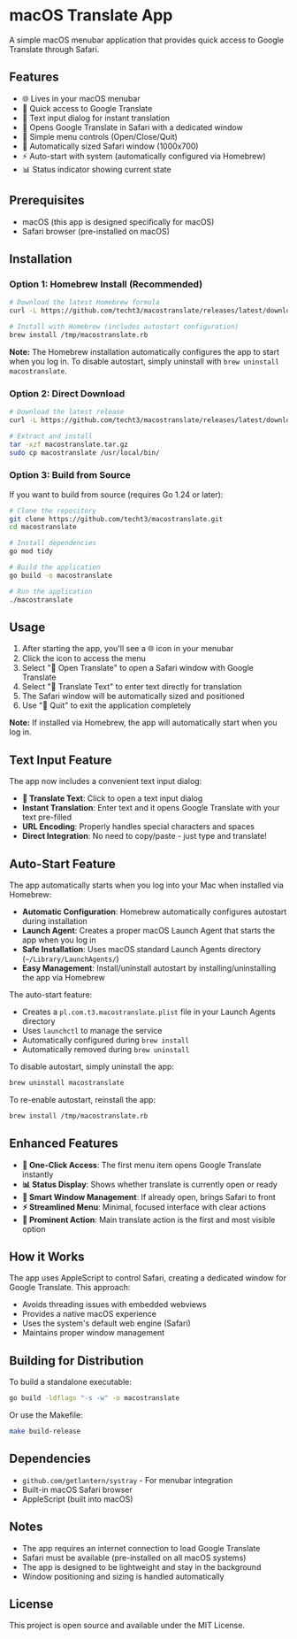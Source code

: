 # macOS Translate App

A simple macOS menubar application that provides quick access to Google Translate through Safari.

## Features

- 🌐 Lives in your macOS menubar
- 🚀 Quick access to Google Translate
- 📝 Text input dialog for instant translation
- 🦊 Opens Google Translate in Safari with a dedicated window
- 🎯 Simple menu controls (Open/Close/Quit)
- 📱 Automatically sized Safari window (1000x700)
- ⚡ Auto-start with system (automatically configured via Homebrew)
- 📊 Status indicator showing current state

## Prerequisites

- macOS (this app is designed specifically for macOS)
- Safari browser (pre-installed on macOS)

## Installation


### Option 1: Homebrew Install (Recommended)

```bash
# Download the latest Homebrew formula
curl -L https://github.com/techt3/macostranslate/releases/latest/download/macostranslate.rb -o /tmp/macostranslate.rb

# Install with Homebrew (includes autostart configuration)
brew install /tmp/macostranslate.rb
```

**Note:** The Homebrew installation automatically configures the app to start when you log in. To disable autostart, simply uninstall with `brew uninstall macostranslate`.

### Option 2: Direct Download

```bash
# Download the latest release
curl -L https://github.com/techt3/macostranslate/releases/latest/download/macostranslate-*.tar.gz -o macostranslate.tar.gz

# Extract and install
tar -xzf macostranslate.tar.gz
sudo cp macostranslate /usr/local/bin/
```

### Option 3: Build from Source

If you want to build from source (requires Go 1.24 or later):

```bash
# Clone the repository
git clone https://github.com/techt3/macostranslate.git
cd macostranslate

# Install dependencies
go mod tidy

# Build the application
go build -o macostranslate

# Run the application
./macostranslate
```

## Usage

1. After starting the app, you'll see a 🌐 icon in your menubar
2. Click the icon to access the menu
3. Select "🚀 Open Translate" to open a Safari window with Google Translate
4. Select "📝 Translate Text" to enter text directly for translation
5. The Safari window will be automatically sized and positioned
6. Use "🛑 Quit" to exit the application completely

**Note:** If installed via Homebrew, the app will automatically start when you log in.

## Text Input Feature

The app now includes a convenient text input dialog:

- **📝 Translate Text**: Click to open a text input dialog
- **Instant Translation**: Enter text and it opens Google Translate with your text pre-filled
- **URL Encoding**: Properly handles special characters and spaces
- **Direct Integration**: No need to copy/paste - just type and translate!

## Auto-Start Feature

The app automatically starts when you log into your Mac when installed via Homebrew:

- **Automatic Configuration**: Homebrew automatically configures autostart during installation
- **Launch Agent**: Creates a proper macOS Launch Agent that starts the app when you log in
- **Safe Installation**: Uses macOS standard Launch Agents directory (`~/Library/LaunchAgents/`)
- **Easy Management**: Install/uninstall autostart by installing/uninstalling the app via Homebrew

The auto-start feature:
- Creates a `pl.com.t3.macostranslate.plist` file in your Launch Agents directory
- Uses `launchctl` to manage the service
- Automatically configured during `brew install`
- Automatically removed during `brew uninstall`

To disable autostart, simply uninstall the app:
```bash
brew uninstall macostranslate
```

To re-enable autostart, reinstall the app:
```bash
brew install /tmp/macostranslate.rb
```

## Enhanced Features

- **🚀 One-Click Access**: The first menu item opens Google Translate instantly
- **📊 Status Display**: Shows whether translate is currently open or ready
- **🔄 Smart Window Management**: If already open, brings Safari to front
- **⚡ Streamlined Menu**: Minimal, focused interface with clear actions
- **🎯 Prominent Action**: Main translate action is the first and most visible option

## How it Works

The app uses AppleScript to control Safari, creating a dedicated window for Google Translate. This approach:
- Avoids threading issues with embedded webviews
- Provides a native macOS experience
- Uses the system's default web engine (Safari)
- Maintains proper window management

## Building for Distribution

To build a standalone executable:

```bash
go build -ldflags "-s -w" -o macostranslate
```

Or use the Makefile:

```bash
make build-release
```

## Dependencies

- `github.com/getlantern/systray` - For menubar integration
- Built-in macOS Safari browser
- AppleScript (built into macOS)

## Notes

- The app requires an internet connection to load Google Translate
- Safari must be available (pre-installed on all macOS systems)
- The app is designed to be lightweight and stay in the background
- Window positioning and sizing is handled automatically

## License

This project is open source and available under the MIT License.
